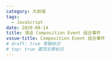 ```yaml
---
category: 大前端
tags:
  - JavaScript
date: 2020-08-14
title: 浅谈 Composition Event 组合事件
vssue-title: Composition Event 组合事件
# draft: true 草稿标识
# top: true 置顶文章标识
---
```



<!-- more -->


